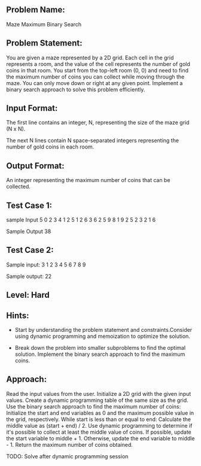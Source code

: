 ## Problem Name:
Maze Maximum Binary Search

## Problem Statement:
You are given a maze represented by a 2D grid. 
Each cell in the grid represents a room, and the 
value of the cell represents the number of gold 
coins in that room. You start from the top-left room
(0, 0) and need to find the maximum number of
coins you can collect while moving through the 
maze. You can only move down or right at any 
given point. Implement a binary search approach 
to solve this problem efficiently.


## Input Format:
The first line contains an integer, N, 
representing the size of the maze grid 
(N x N).

The next N lines contain N 
space-separated integers representing 
the number of gold coins in each room.

## Output Format:
An integer representing the 
maximum number of coins 
that can be collected.

## Test Case 1:
sample Input
5
0 2 3 4 1
2 5 1 2 6
3 6 2 5 9
8 1 9 2 5
2 3 2 1 6

Sample Output
38

## Test Case 2:
Sample input:
3
1 2 3
4 5 6
7 8 9

Sample output:
22

## Level: Hard

## Hints:
- Start by understanding the problem statement and
constraints.Consider using dynamic programming and 
memoization to optimize the solution.

- Break down the problem into smaller 
subproblems to find the optimal solution.
Implement the binary search approach to 
find the maximum coins.

## Approach:
Read the input values from the user.
Initialize a 2D grid with the given input values.
Create a dynamic programming table of the same size as the grid.
Use the binary search approach to find the maximum number of coins:
Initialize the start and end variables as 0 and the maximum possible value in the grid, 
respectively.
While start is less than or equal to end:
Calculate the middle value as (start + end) / 2.
Use dynamic programming to determine if it's possible to collect at least the middle 
value of coins.
If possible, update the start variable to middle + 1.
Otherwise, update the end variable to middle - 1.
Return the maximum number of coins obtained.

TODO: Solve after dynamic programming session